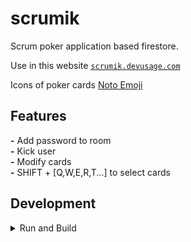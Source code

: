 # scrumik

Scrum poker application based firestore.

Use in this website [`scrumik.devusage.com`](https://scrumik.devusage.com/)

Icons of poker cards [Noto Emoji](https://fonts.google.com/noto/specimen/Noto+Emoji)

## Features

__-__ Add password to room  
__-__ Kick user  
__-__ Modify cards  
__-__ SHIFT + [Q,W,E,R,T...] to select cards  

## Development
<details><summary>Run and Build</summary>

Run project

```sh
pnpm run dev
```

Build

```sh
pnpm build
```

For deployment add tag as `v[0-9]*` and pipeline will deploy.

</details>
